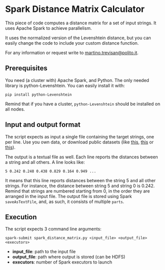 # Spark Distance Matrix Calculator

This piece of code computes a distance matrix for a set of input strings. It uses Apache Spark to achieve parallelism.

It uses the normalized version of the Levenshtein distance, but you can easily change the code to include your custom distance function.

For any information or request write to [martino.trevisan@polito.it](mailto:martino.trevisan@polito.it).

## Prerequisites
You need (a cluster with) Apache Spark, and Python.
The only needed library is python-Levenshtein. You can easily install it with:
```
pip install python-Levenshtein
```
Remind that if you have a cluster, `python-Levenshtein` should be installed on all nodes.

## Input and output format
The script expects as input a single file containing the target strings, one per line. Use you own data, or download public datasets (like [this](https://www.kaggle.com/simsek/openphishcom-phishing-urls-on-oct-2-2017#dataset.csv), [this](https://www.kaggle.com/teseract/urldataset) or [this](http://machinelearning.inginf.units.it/data-and-tools/hidden-fraudulent-urls-dataset)).

The output is a textual file as well. Each line reports the distances between a string and all others. A line looks like:
```
5 0.242 0.248 0.438 0.829 0.164 0.949 ...
```
It means that this line reports distances between the string 5 and all other strings.
For instance, the distance between string 5 and string 0 is 0.242.
Remind that strings are numbered starting from 0, in the order they are arranged in the input file.
The output file is stored using Spark `saveAsTextFile`, and, as such, it consists of multiple `parts`.

## Execution
The script expects 3 command line arguments:
```
spark-submit spark_distance_matrix.py <input_file> <output_file> <executors>
```
* **input_file**: path to the input file
* **output_file**: path where output is stored (can be HDFS)
* **executors**: number of Spark executors to launch 


